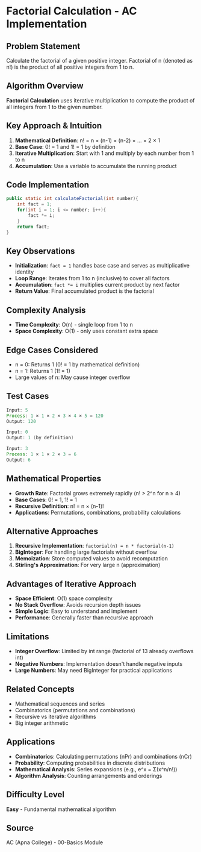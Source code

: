 # Factorial Calculation - AC Implementation

## Problem Statement
Calculate the factorial of a given positive integer. Factorial of n (denoted as n!) is the product of all positive integers from 1 to n.

## Algorithm Overview
**Factorial Calculation** uses iterative multiplication to compute the product of all integers from 1 to the given number.

## Key Approach & Intuition
1. **Mathematical Definition**: n! = n × (n-1) × (n-2) × ... × 2 × 1
2. **Base Case**: 0! = 1 and 1! = 1 by definition
3. **Iterative Multiplication**: Start with 1 and multiply by each number from 1 to n
4. **Accumulation**: Use a variable to accumulate the running product

## Code Implementation
```java
public static int calculateFactorial(int number){
    int fact = 1;
    for(int i = 1; i <= number; i++){
        fact *= i;
    }
    return fact;
}
```

## Key Observations
- **Initialization**: `fact = 1` handles base case and serves as multiplicative identity
- **Loop Range**: Iterates from 1 to n (inclusive) to cover all factors
- **Accumulation**: `fact *= i` multiplies current product by next factor
- **Return Value**: Final accumulated product is the factorial

## Complexity Analysis
- **Time Complexity**: O(n) - single loop from 1 to n
- **Space Complexity**: O(1) - only uses constant extra space

## Edge Cases Considered
- n = 0: Returns 1 (0! = 1 by mathematical definition)
- n = 1: Returns 1 (1! = 1)
- Large values of n: May cause integer overflow

## Test Cases
```java
Input: 5
Process: 1 × 1 × 2 × 3 × 4 × 5 = 120
Output: 120

Input: 0
Output: 1 (by definition)

Input: 3
Process: 1 × 1 × 2 × 3 = 6
Output: 6
```

## Mathematical Properties
- **Growth Rate**: Factorial grows extremely rapidly (n! > 2^n for n ≥ 4)
- **Base Cases**: 0! = 1, 1! = 1
- **Recursive Definition**: n! = n × (n-1)!
- **Applications**: Permutations, combinations, probability calculations

## Alternative Approaches
1. **Recursive Implementation**: `factorial(n) = n * factorial(n-1)`
2. **BigInteger**: For handling large factorials without overflow
3. **Memoization**: Store computed values to avoid recomputation
4. **Stirling's Approximation**: For very large n (approximation)

## Advantages of Iterative Approach
- **Space Efficient**: O(1) space complexity
- **No Stack Overflow**: Avoids recursion depth issues
- **Simple Logic**: Easy to understand and implement
- **Performance**: Generally faster than recursive approach

## Limitations
- **Integer Overflow**: Limited by int range (factorial of 13 already overflows int)
- **Negative Numbers**: Implementation doesn't handle negative inputs
- **Large Numbers**: May need BigInteger for practical applications

## Related Concepts
- Mathematical sequences and series
- Combinatorics (permutations and combinations)
- Recursive vs iterative algorithms
- Big integer arithmetic

## Applications
- **Combinatorics**: Calculating permutations (nPr) and combinations (nCr)
- **Probability**: Computing probabilities in discrete distributions
- **Mathematical Analysis**: Series expansions (e.g., e^x = Σ(x^n/n!))
- **Algorithm Analysis**: Counting arrangements and orderings

## Difficulty Level
**Easy** - Fundamental mathematical algorithm

## Source
AC (Apna College) - 00-Basics Module 